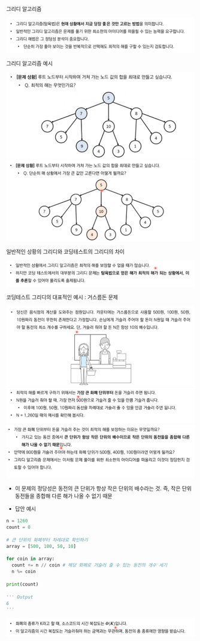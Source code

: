 그리디 알고리즘

![](/.uploads/2021-08-10-02-21-45.png)

그리디 알고리즘 예시

![](/.uploads/2021-08-10-02-22-36.png)
![](/.uploads/2021-08-10-02-23-25.png)

일반적인 상황의 그리디와 코딩테스트의 그리디의 차이

![](/.uploads/2021-08-10-02-24-40.png)

코딩테스트 그리디의 대표적인 예시 : 거스름돈 문제

![](/.uploads/2021-08-10-02-25-03.png)
![](/.uploads/2021-08-10-02-25-15.png)
![](/.uploads/2021-08-10-02-27-01.png)

- 이 문제의 정당성은 동전의 큰 단위가 항상 작은 단위의 배수라는 것. 즉, 작은 단위 동전들을 종합해 다른 해가 나올 수 없기 때문

- 답안 예시

``` py
n = 1260
count = 0

# 큰 단위의 화폐부터 차례대로 확인하기
array = [500, 100, 50, 10]

for coin in array:
  count += n // coin # 해당 화폐로 거슬러 줄 수 있는 동전의 개수 세기
  n %= coin

print(count)

''' Output
6
'''
```

![](/.uploads/2021-08-10-02-31-51.png)